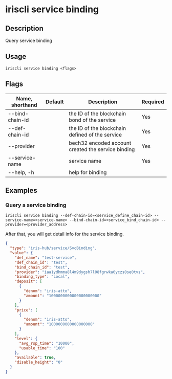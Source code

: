# iriscli service binding

## Description

Query service binding

## Usage

```
iriscli service binding <flags>
```

## Flags

| Name, shorthand | Default                    | Description                                                         | Required |
| --------------- | -------------------------- | ------------------------------------------------------------------- | -------- |
| --bind-chain-id |                            | the ID of the blockchain bond of the service               | Yes      |
| --def-chain-id  |                            | the ID of the blockchain defined of the service            | Yes      |
| --provider      |                            | bech32 encoded account created the service binding         | Yes      |
| --service-name  |                            | service name                                               | Yes      |
| --help, -h      |                            | help for binding                                                    |          |

## Examples

### Query a service binding

```shell
iriscli service binding --def-chain-id=<service_define_chain-id> --service-name=<service-name> --bind-chain-id=<service_bind_chain-id> --provider=<provider_address>
```

After that, you will get detail info for the service binding.

```json
{
  "type": "iris-hub/service/SvcBinding",
  "value": {
    "def_name": "test-service",
    "def_chain_id": "test",
    "bind_chain_id": "test",
    "provider": "iaa1ydhmma8l4m9dygsh7l08fgrwka6yczs0se0tvs",
    "binding_type": "Local",
    "deposit": [
      {
        "denom": "iris-atto",
        "amount": "1000000000000000000000"
      }
    ],
    "price": [
      {
        "denom": "iris-atto",
        "amount": "1000000000000000000"
      }
    ],
    "level": {
      "avg_rsp_time": "10000",
      "usable_time": "100"
    },
    "available": true,
    "disable_height": "0"
  }
}
```